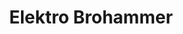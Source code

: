 ---
title: "Elektro Brohammer"
url: /gutach-schwarzwaldbahn/elektro-brohammer-hauptstrasse/
shop: Elektrisch
---